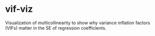 # vif-viz
Visualization of multicollinearity to show why variance inflation factors (VIFs) matter in the SE of regression coefficients. 

